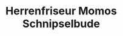 ---
title: "Herrenfriseur Momos Schnipselbude"
url: /wesel/herrenfriseur-momos-schnipselbude/
shop: Friseur
---